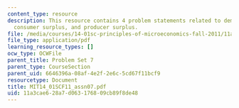 ```yaml
---
content_type: resource
description: This resource contains 4 problem statements related to demand curves,
  consumer surplus, and producer surplus.
file: /media/courses/14-01sc-principles-of-microeconomics-fall-2011/11a3cae628a7d063176809cb89f8de48_MIT14_01SCF11_assn07.pdf
file_type: application/pdf
learning_resource_types: []
ocw_type: OCWFile
parent_title: Problem Set 7
parent_type: CourseSection
parent_uid: 6646396a-08af-4e2f-2e6c-5cd67f11bcf9
resourcetype: Document
title: MIT14_01SCF11_assn07.pdf
uid: 11a3cae6-28a7-d063-1768-09cb89f8de48
---
```

